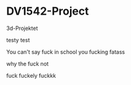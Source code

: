 # DV1542-Project
3d-Projektet

testy test

You can't say fuck in school you fucking fatass

why the fuck not

fuck fuckely fuckkk